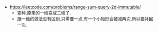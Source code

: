 - https://leetcode.com/problems/range-sum-query-2d-immutable/
  - 变种,原来的一维变成二维了.
  - 跟一维的做法没有区别,只需要一点,有一个小矩形会被减两次,所以要补回一次.
